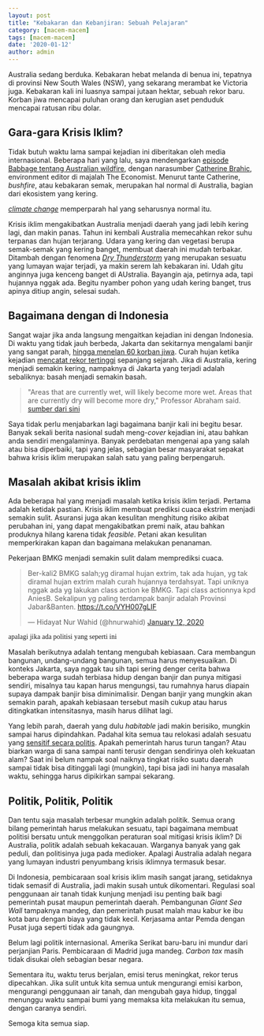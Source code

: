 ```yaml
---
layout: post
title: "Kebakaran dan Kebanjiran: Sebuah Pelajaran"
category: [macem-macem]
tags: [macem-macem]
date: '2020-01-12'
author: admin
---
```


Australia sedang berduka. Kebakaran hebat melanda di benua ini, tepatnya di provinsi New South Wales (NSW), yang sekarang merambat ke Victoria juga. Kebakaran kali ini luasnya sampai jutaan hektar, sebuah rekor baru. Korban jiwa mencapai puluhan orang dan kerugian aset penduduk mencapai ratusan ribu dolar.

## Gara-gara Krisis Iklim?

Tidak butuh waktu lama sampai kejadian ini diberitakan oleh media internasional. Beberapa hari yang lalu, saya mendengarkan [episode Babbage tentang Australian wildfire](https://www.economist.com/podcasts/2020/01/08/fire-fighting-the-lessons-from-australias-wildfires), dengan narasumber [Catherine Brahic](http://mediadirectory.economist.com/people/catherine-brahic-2/), environment editor di majalah The Economist. Menurut tante Catherine, *bushfire*, atau kebakaran semak, merupakan hal normal di Australia, bagian dari ekosistem yang kering.

[*climate change*](https://climate.nasa.gov/evidence/) memperparah hal yang seharusnya normal itu.

Krisis iklim mengakibatkan Australia menjadi daerah yang jadi lebih kering lagi, dan makin panas. Tahun ini kembali Australia memecahkan rekor suhu terpanas dan hujan terjarang. Udara yang kering dan vegetasi berupa semak-semak yang kering banget, membuat daerah ini mudah terbakar. Ditambah dengan fenomena [*Dry Thunderstorm*](https://en.wikipedia.org/wiki/Dry_thunderstorm) yang merupakan sesuatu yang lumayan wajar terjadi, ya makin serem lah kebakaran ini. Udah gitu anginnya juga kenceng banget di AUstralia. Bayangin aja, petirnya ada, tapi hujannya nggak ada. Begitu nyamber pohon yang udah kering banget, trus apinya ditiup angin, selesai sudah.

## Bagaimana dengan di Indonesia

Sangat wajar jika anda langsung mengaitkan kejadian ini dengan Indonesia. Di waktu yang tidak jauh berbeda, Jakarta dan sekitarnya mengalami banjir yang sangat parah, [hingga menelan 60 korban jiwa](https://www.bbc.com/indonesia/indonesia-50962493). Curah hujan ketika kejadian [mencatat rekor tertinggi](https://katadata.co.id/berita/2020/01/01/curah-hujan-catat-rekor-tertinggi-103-titik-banjir-kepung-jakarta) sepanjang sejarah. Jika di Australia, kering menjadi semakin kering, nampaknya di Jakarta yang terjadi adalah sebaliknya: basah menjadi semakin basah.

>"Areas that are currently wet, will likely become more wet. Areas that are currently dry will become more dry," Professor Abraham said.
[sumber dari sini](https://www.abc.net.au/news/science/2020-01-14/climate-change-ocean-warming-2019/11863056)

Saya tidak perlu menjabarkan lagi bagaimana banjir kali ini begitu besar. Banyak sekali berita nasional sudah meng-*cover* kejadian ini, atau bahkan anda sendiri mengalaminya. Banyak perdebatan mengenai apa yang salah atau bisa diperbaiki, tapi yang jelas, sebagian besar masyarakat sepakat bahwa krisis iklim merupakan salah satu yang paling berpengaruh.

## Masalah akibat krisis iklim

Ada beberapa hal yang menjadi masalah ketika krisis iklim terjadi. Pertama adalah ketidak pastian. Krisis iklim membuat prediksi cuaca ekstrim menjadi semakin sulit. Asuransi juga akan kesulitan menghitung risiko akibat perubahan ini, yang dapat mengakibatkan premi naik, atau bahkan produknya hilang karena tidak *feasible*. Petani akan kesulitan memperkirakan kapan dan bagaimana melakukan penanaman.

Pekerjaan BMKG menjadi semakin sulit dalam memprediksi cuaca.

<blockquote class="twitter-tweet"><p lang="in" dir="ltr">Ber-kali2 BMKG salah;yg diramal hujan extrim, tak ada hujan, yg tak diramal hujan extrim malah curah hujannya terdahsyat. Tapi uniknya nggak ada yg lakukan class action ke BMKG. Tapi class actionnya kpd AniesB. Sekalipun yg paling terdampak banjir adalah Provinsi Jabar&amp;Banten. <a href="https://t.co/VYH007gLIF">https://t.co/VYH007gLIF</a></p>&mdash; Hidayat Nur Wahid (@hnurwahid) <a href="https://twitter.com/hnurwahid/status/1216331892670132225?ref_src=twsrc%5Etfw">January 12, 2020</a></blockquote> <script async src="https://platform.twitter.com/widgets.js" charset="utf-8"></script> <span style="font-family:Papyrus; font-size:1em;">apalagi jika ada politisi yang seperti ini</span>

Masalah berikutnya adalah tentang mengubah kebiasaan. Cara membangun bangunan, undang-undang bangunan, semua harus menyesuaikan. Di konteks Jakarta, saya nggak tau sih tapi sering denger cerita bahwa beberapa warga sudah terbiasa hidup dengan banjir dan punya mitigasi sendiri, misalnya tau kapan harus mengungsi, tau rumahnya harus diapain supaya dampak banjir bisa diminimalisir. Dengan banjir yang mungkin akan semakin parah, apakah kebiasaan tersebut masih cukup atau harus ditingkatkan intensitasnya, masih harus dilihat lagi.

Yang lebih parah, daerah yang dulu *habitable* jadi makin berisiko, mungkin sampai harus dipindahkan. Padahal kita semua tau relokasi adalah sesuatu yang [sensitif secara politis](https://regional.kompas.com/read/2010/10/27/16512887/Marzuki.Pindah.Saja.ke.Daratan). Apakah pemerintah harus turun tangan? Atau biarkan warga di sana sampai nanti terusir dengan sendirinya oleh kekuatan alam? Saat ini belum nampak soal naiknya tingkat risiko suatu daerah sampai tidak bisa ditinggali lagi (mungkin), tapi bisa jadi ini hanya masalah waktu, sehingga harus dipikirkan sampai sekarang.

## Politik, Politik, Politik

Dan tentu saja masalah terbesar mungkin adalah politik. Semua orang bilang pemerintah harus melakukan sesuatu, tapi bagaimana membuat politisi bersatu untuk menggolkan peraturan soal mitigasi krisis iklim? Di Australia, politik adalah sebuah kekacauan. Warganya banyak yang gak peduli, dan politisinya juga pada medioker. Apalagi Australia adalah negara yang lumayan industri penyumbang krisis iklimnya termasuk besar. 

Di Indonesia, pembicaraan soal krisis iklim masih sangat jarang, setidaknya tidak semasif di Australia, jadi makin susah untuk dikomentari. Regulasi soal penggunaan air tanah tidak kunjung menjadi isu penting baik bagi pemerintah pusat maupun pemerintah daerah. Pembangunan *Giant Sea Wall* tampaknya mandeg, dan pemerintah pusat malah mau kabur ke ibu kota baru dengan biaya yang tidak kecil. Kerjasama antar Pemda dengan Pusat juga seperti tidak ada gaungnya.

Belum lagi politik internasional. Amerika Serikat baru-baru ini mundur dari perjanjian Paris. Pembicaraan di Madrid juga mandeg. *Carbon tax* masih tidak disukai oleh sebagian besar negara. 

Sementara itu, waktu terus berjalan, emisi terus meningkat, rekor terus dipecahkan. Jika sulit untuk kita semua untuk mengurangi emisi karbon, mengurangi penggunaan air tanah, dan mengubah gaya hidup, tinggal menunggu waktu sampai bumi yang memaksa kita melakukan itu semua, dengan caranya sendiri.

Semoga kita semua siap.
